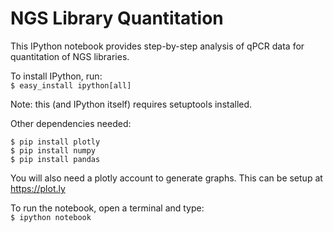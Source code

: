 NGS Library Quantitation
======

This IPython notebook provides step-by-step analysis of qPCR data for quantitation of NGS libraries.

To install IPython, run:  
`$ easy_install ipython[all]`

Note: this (and IPython itself) requires setuptools installed.

Other dependencies needed:

`$ pip install plotly`  
`$ pip install numpy`  
`$ pip install pandas`  



You will also need a plotly account to generate graphs. This can be setup at https://plot.ly

To run the notebook, open a terminal and type:  
`$ ipython notebook`  
